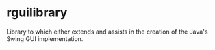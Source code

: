 rguilibrary
===========

Library to which either extends and assists in the creation of the Java's Swing GUI implementation.
